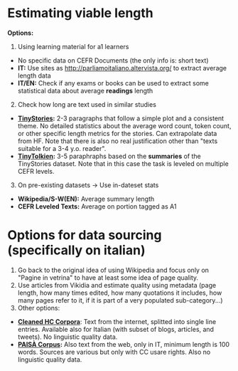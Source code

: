 # Estimating viable length

**Options:**
1. Using learning material for a1 learners
- No specific data on CEFR Documents (the only info is: short text)
- **IT:** Use sites as http://parliamoitaliano.altervista.org/ to extract average length data
- **IT/EN:** Check if any exams or books can be used to extract some statistical data about average **readings** length

2. Check how long are text used in similar studies
- **[TinyStories](https://arxiv.org/pdf/2305.07759):** 2-3 paragraphs that follow a simple plot and a consistent theme. No detailed statistics about the average word count, token count, or other specific length metrics for the stories. Can extrapolate data from HF. Note that there is also no real justification other than "texts suitable for a 3-4 y.o. reader".
- **[TinyTolkien](https://drive.google.com/drive/u/1/folders/1FuVHhpRqtmiRN38m8Cq27XqmSlCpZhXw):** 3-5 paraphraphs based on the **summaries** of the TinyStories dataset. Note that in this case the task is leveled on multiple CEFR levels.

3. On pre-existing datasets -> Use in-dateset stats
- **Wikipedia/S-W(EN):** Average summary length
- **CEFR Leveled Texts:** Average on portion tagged as A1

# Options for data sourcing (specifically on italian)
1. Go back to the original idea of using Wikipedia and focus only on "Pagine in vetrina" to have at least some idea of page quality.
2. Use articles from Vikidia and estimate quality using metadata (page length, how many times edited, how many quotations it includes, how many pages refer to it, if it is part of a very populated sub-category...)
3. Other options:
- **[Cleaned HC Corpora](https://www.kaggle.com/datasets/alvations/old-newspapers)**: Text from the internet, splitted into single line entries. Available also for Italian (with subset of blogs, articles, and tweets). No linguistic quality data.
- **[PAISÀ Corpus](https://www.corpusitaliano.it/):** Also text from the web, only in IT, minimum length is 100 words. Sources are various but only with CC usare rights. Also no linguistic quality data.